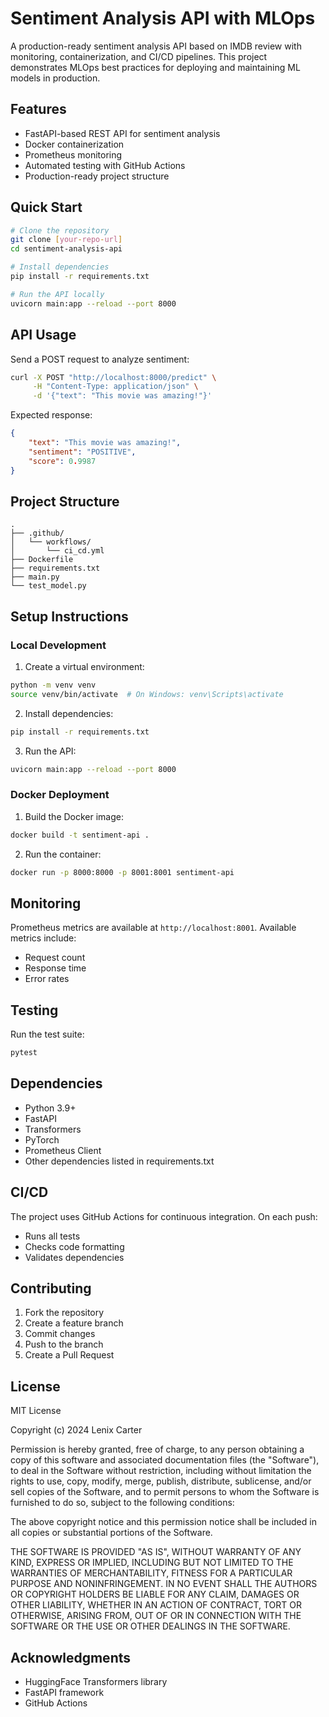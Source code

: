 # Sentiment Analysis API with MLOps

A production-ready sentiment analysis API based on IMDB review with monitoring, containerization, and CI/CD pipelines. This project demonstrates MLOps best practices for deploying and maintaining ML models in production.

## Features

- FastAPI-based REST API for sentiment analysis
- Docker containerization
- Prometheus monitoring
- Automated testing with GitHub Actions
- Production-ready project structure

## Quick Start

```bash
# Clone the repository
git clone [your-repo-url]
cd sentiment-analysis-api

# Install dependencies
pip install -r requirements.txt

# Run the API locally
uvicorn main:app --reload --port 8000
```

## API Usage

Send a POST request to analyze sentiment:

```bash
curl -X POST "http://localhost:8000/predict" \
     -H "Content-Type: application/json" \
     -d '{"text": "This movie was amazing!"}'
```

Expected response:
```json
{
    "text": "This movie was amazing!",
    "sentiment": "POSITIVE",
    "score": 0.9987
}
```

## Project Structure

```
.
├── .github/
│   └── workflows/
│       └── ci_cd.yml
├── Dockerfile
├── requirements.txt
├── main.py
└── test_model.py
```

## Setup Instructions

### Local Development

1. Create a virtual environment:
```bash
python -m venv venv
source venv/bin/activate  # On Windows: venv\Scripts\activate
```

2. Install dependencies:
```bash
pip install -r requirements.txt
```

3. Run the API:
```bash
uvicorn main:app --reload --port 8000
```

### Docker Deployment

1. Build the Docker image:
```bash
docker build -t sentiment-api .
```

2. Run the container:
```bash
docker run -p 8000:8000 -p 8001:8001 sentiment-api
```

## Monitoring

Prometheus metrics are available at `http://localhost:8001`. Available metrics include:
- Request count
- Response time
- Error rates

## Testing

Run the test suite:
```bash
pytest
```

## Dependencies

- Python 3.9+
- FastAPI
- Transformers
- PyTorch
- Prometheus Client
- Other dependencies listed in requirements.txt

## CI/CD

The project uses GitHub Actions for continuous integration. On each push:
- Runs all tests
- Checks code formatting
- Validates dependencies

## Contributing

1. Fork the repository
2. Create a feature branch
3. Commit changes
4. Push to the branch
5. Create a Pull Request

## License

MIT License

Copyright (c) 2024 Lenix Carter

Permission is hereby granted, free of charge, to any person obtaining a copy
of this software and associated documentation files (the "Software"), to deal
in the Software without restriction, including without limitation the rights
to use, copy, modify, merge, publish, distribute, sublicense, and/or sell
copies of the Software, and to permit persons to whom the Software is
furnished to do so, subject to the following conditions:

The above copyright notice and this permission notice shall be included in all
copies or substantial portions of the Software.

THE SOFTWARE IS PROVIDED "AS IS", WITHOUT WARRANTY OF ANY KIND, EXPRESS OR
IMPLIED, INCLUDING BUT NOT LIMITED TO THE WARRANTIES OF MERCHANTABILITY,
FITNESS FOR A PARTICULAR PURPOSE AND NONINFRINGEMENT. IN NO EVENT SHALL THE
AUTHORS OR COPYRIGHT HOLDERS BE LIABLE FOR ANY CLAIM, DAMAGES OR OTHER
LIABILITY, WHETHER IN AN ACTION OF CONTRACT, TORT OR OTHERWISE, ARISING FROM,
OUT OF OR IN CONNECTION WITH THE SOFTWARE OR THE USE OR OTHER DEALINGS IN THE
SOFTWARE.

## Acknowledgments

- HuggingFace Transformers library
- FastAPI framework
- GitHub Actions

